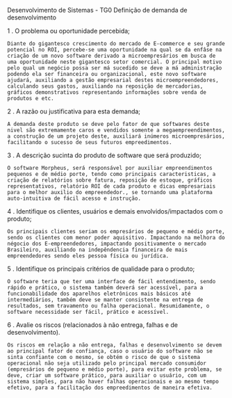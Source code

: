 Desenvolvimento de Sistemas - TG0 Definição de demanda de desenvolvimento

1 . O problema ou oportunidade percebida;
    
    Diante do gigantesco crescimento do mercado de E-commerce e seu grande potencial no ROI, percebe-se uma oportunidade na qual se da enfâse na criação de um novo software derivado a microempresários em busca de uma oportunidade neste gigantesco setor comercial. O principal motivo pelo qual um negócio possa ser má sucedido se deve a má administração podendo ela ser financeira ou organizacional, este novo software ajudará, auxiliando a gestão empresarial destes microempreendedores, calculando seus gastos, auxiliando na reposição de mercadorias, gráficos demonstrativos representando informações sobre venda de produtos e etc. 


2 . A razão ou justificativa para esta demanda;
    
    A demanda deste produto se deve pelo fator de que softwares deste nivel são extremamente caros e vendidos somente a megaempreendimentos, a construção de um projeto deste, auxiliará inúmeros microempresários, facilitando o sucesso de seus futuros empreedimentos.


3 . A descrição sucinta do produto de software que será produzido;
    
    O software Morpheus, será responsável por auxiliar empreendimentos pequenos e de médio porte, tendo como principais caracteristicas, a criação de relatórios sobre fatura, reposição de estoque, gráficos representativos, relatório ROI de cada produto e dicas empresariais para o melhor auxilio do empreendedor., se tornando uma plataforma auto-intuitiva de fácil acesso e instrução.


4 . Identifique os clientes, usuários e demais envolvidos/impactados com o produto;
    
    Os principais clientes seriam os empresários de pequeno e médio porte, sendo os clientes com menor poder aquisitivo. Impactando na melhora do négocio dos E-empreendedores, impactando positivamente o mercado Brasileiro, auxiliando na indepêndencia financeira de mais empreendedores sendo eles pessoa física ou jurídica.


5 . Identifique os principais critérios de qualidade para o produto;
    
    O software teria que ter uma interface de fácil entendimento, sendo rápido e prático, o sistema também deverá ser acessível, para a funcionabilidade dos aparelhos eletrônicos mais básicos até intermediários, também deve se manter consistente na entrega de resultados, sem travamento ou falha operacional. Resumidamente, o software necessidade ser fácil, prático e acessível.
    

6 . Avalie os riscos (relacionados à não entrega, falhas e de desenvolvimento).
    
    Os riscos em relação a não entrega, falhas e desenvolvimento se devem ao principal fator de confiança, caso o usuário do software não se sinta confiante com o mesmo, se obtém o risco de que o sistema operacional não seja utilizado pelo principal mercado consumidor (empresários de pequeno e médio porte), para evitar este problema, se deve, criar um software prático, para auxiliar o usuário, com um sistema simples, para não haver falhas operacionais e ao mesmo tempo efetivo, para a facilitação dos empreedimentos de maneira efetiva. 
